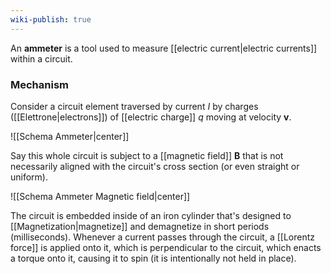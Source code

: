 ```yaml
---
wiki-publish: true
---
```

An **ammeter** is a tool used to measure [[electric current|electric currents]] within a circuit.
### Mechanism
Consider a circuit element traversed by current $I$ by charges ([[Elettrone|electrons]]) of [[electric charge]] $q$ moving at velocity $\mathbf{v}$.

![[Schema Ammeter|center]]

Say this whole circuit is subject to a [[magnetic field]] $\mathbf{B}$ that is not necessarily aligned with the circuit's cross section (or even straight or uniform).

![[Schema Ammeter Magnetic field|center]]

The circuit is embedded inside of an iron cylinder that's designed to [[Magnetization|magnetize]] and demagnetize in short periods (milliseconds). Whenever a current passes through the circuit, a [[Lorentz force]] is applied onto it, which is perpendicular to the circuit, which enacts a torque onto it, causing it to spin (it is intentionally not held in place).
